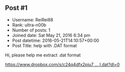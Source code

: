 ## Post #1
- Username: ReiRei88
- Rank: ultra-n00b
- Number of posts: 1
- Joined date: Sat May 21, 2016 6:34 pm
- Post datetime: 2016-05-21T14:10:57+00:00
- Post Title: help with .DAT format

Hi, please help me extract .dat format

[https://www.dropbox.com/s/c24q4dfx2piu7 ... l.dat?dl=0](https://www.dropbox.com/s/c24q4dfx2piu7n6/install.dat?dl=0)
